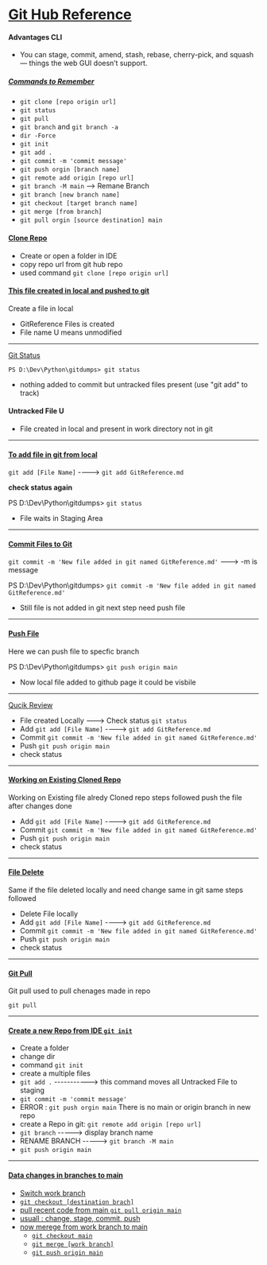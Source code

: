 # <u>Git Hub Reference</u>

#### Advantages CLI 

* You can stage, commit, amend, stash, rebase, cherry-pick, and squash — things the web GUI doesn’t support.

##### <u> Commands to Remember </u>

* `git clone [repo origin url] `
* `git status`
* `git pull`
* `git branch` and `git branch -a`
* `dir -Force`
* `git init`
* `git add .` 
* `git commit -m 'commit message'` 
* `git push orgin [branch name]` 
* `git remote add origin [repo url]`
* `git branch -M main`  --> Remane Branch
* `git branch [new branch name]`
* `git checkout [target branch name]`
* `git merge [from branch]`
* `git pull orgin [source destination] main`



#### <u>Clone Repo</u>

* Create or open a folder in IDE 
* copy repo url from git hub repo
* used command `git clone [repo origin url]`

 #### <u> This file created in local and pushed to git </u>

Create a file in local

* GitReference Files is created
* File name U means unmodified 

--------------------------------------------------

<u>Git Status</u>

`PS D:\Dev\Python\gitdumps> git status`



* nothing added to commit but untracked files present (use "git add" to track)






#### Untracked File U

* File created in local and present in work directory not in git


___________________________________________________


#### <u> To add file in git from local </u>

`git add [File Name]` ---->  `git add GitReference.md`

**check status again**

PS D:\Dev\Python\gitdumps> `git status`




* File waits in Staging Area

-----------------------------------------------------------------


#### <u>Commit Files to Git</u>

`git commit -m 'New file added in git named GitReference.md'` ---> -m is message

PS D:\Dev\Python\gitdumps> `git commit -m 'New file added in git named GitReference.md'`




* Still file is not added in git next step need push file
 -----------------------------------------------------------------------------------------


 #### <u>Push File</u>


Here we can push file to specfic branch 

PS D:\Dev\Python\gitdumps> `git push origin main `


* Now local file added to github page it could be visbile 

-----------------------------------------------------------------------


<u>Qucik Review</u>


* File created Locally  ---> Check status    `git status`
* Add   `git add [File Name]` ---->  `git add GitReference.md` 
* Commit  `git commit -m 'New file added in git named GitReference.md'`
* Push  `git push origin main`
* check status


---------------------------------------------------------------------------


#### <u>Working on Existing Cloned Repo </u>

Working on Existing file alredy Cloned repo steps followed push the file after changes done

* Add   `git add [File Name]` ---->  `git add GitReference.md` 
* Commit  `git commit -m 'New file added in git named GitReference.md'`
* Push  `git push origin main`
* check status



--------------------------------------------------------------------------


#### <u> File Delete</u>

Same if the file deleted locally and need change same in git same steps followed

* Delete File locally
* Add   `git add [File Name]` ---->  `git add GitReference.md` 
* Commit  `git commit -m 'New file added in git named GitReference.md'`
* Push  `git push origin main`
* check status


------------------------------------------------------------------------------------

#### <u> Git Pull </u>

Git pull used to pull chenages made in repo

`git pull`

----------------------------------------------------------------------

#### <u>Create a new Repo from IDE `git init` </u>


* Create a folder
* change dir
* command `git init`
* create a multiple files
* `git add .`  -----------> this command moves all Untracked File to staging
*  `git commit -m 'commit message'` 
* ERROR : `git push orgin main` There is no main or origin branch in new repo
* create a Repo in git:
      `git remote add origin [repo url]`
* `git branch`  -----> display branch name
* RENAME BRANCH -----> `git branch -M main`
* `git push origin main`

-----------------------------------------------------------------------



#### <u> Data changes in branches to main

* Switch work branch
* `git checkout [destination brach]`
* pull recent code from main `git pull origin main`
* usuall :
      change, stage, commit, push
* now merege from work branch to main
  * `git checkout main`
  * `git merge [work branch]`
  * `git push origin main`



